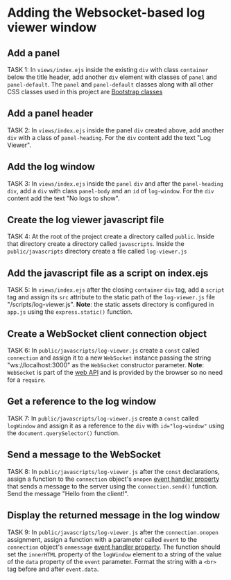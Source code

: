 # Adding the Websocket-based log viewer window

## Add a panel
TASK 1:
In `views/index.ejs` inside the existing `div` with class `container` below the title header, add another `div` element with classes of `panel` and `panel-default`. The `panel` and `panel-default` classes along with all other CSS classes used in this project are [Bootstrap classes](https://www.w3schools.com/bootstrap/default.asp)

## Add a panel header
TASK 2: 
In `views/index.ejs` inside the panel `div` created above, add another `div` with a class of `panel-heading`. For the `div` content add the text "Log Viewer". 

## Add the log window
TASK 3: 
In `views/index.ejs` inside the `panel` `div` and after the `panel-heading` `div`, add a `div` with class `panel-body` and an `id` of `log-window`. For the `div` content add the text "No logs to show".

## Create the log viewer javascript file
TASK 4:
At the root of the project create a directory called `public`. Inside that directory create a directory called `javascripts`. Inside the `public/javascripts` directory create a file called `log-viewer.js`

## Add the javascript file as a script on index.ejs
TASK 5:
In `views/index.ejs` after the closing `container` `div` tag, add a `script` tag and assign its `src` attribute to the static path of the `log-viewer.js` file "/scripts/log-viewer.js". **Note**: the static assets directory is configured in `app.js` using the `express.static()` function.

## Create a WebSocket client connection object
TASK 6:
In `public/javascripts/log-viewer.js` create a `const` called `connection` and assign it to a new `WebSocket` instance passing the string "ws://localhost:3000" as the `WebSocket` constructor parameter. **Note**: `WebSocket` is part of the [web API](https://developer.mozilla.org/en-US/docs/Web/API/Websockets_API) and is provided by the browser so no need for a `require`.

## Get a reference to the log window
TASK 7: 
In `public/javascripts/log-viewer.js` create a `const` called `logWindow` and assign it as a reference to the `div` with `id="log-window"` using the `document.querySelector()` function.

## Send a message to the WebSocket
TASK 8: 
In `public/javascripts/log-viewer.js` after the `const` declarations, assign a function to the `connection` object's `onopen` [event handler property](https://developer.mozilla.org/en-US/docs/Web/API/WebSocket/onopen) that sends a message to the server using the `connection.send()` function. Send the message "Hello from the client!".

## Display the returned message in the log window
TASK 9: 
In `public/javascripts/log-viewer.js` after the `connection.onopen` assignment, assign a function with a parameter called `event` to the `connection` object's `onmessage` [event handler property](https://developer.mozilla.org/en-US/docs/Web/API/WebSocket/onmessage). The function should set the `innerHTML` property of the `logWindow` element to a string of the value of the `data` property of the `event` parameter. Format the string with a `<br>` tag before and after `event.data`. 


